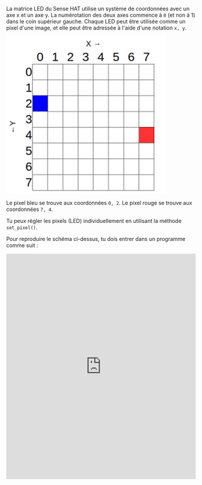 La matrice LED du Sense HAT utilise un système de coordonnées avec un axe x et un axe y. La numérotation des deux axes commence à `0` (et non à 1) dans le coin supérieur gauche. Chaque LED peut être utilisée comme un pixel d'une image, et elle peut être adressée à l'aide d'une notation `x, y`.

![Coordonnées](images/coordinates.png)

Le pixel bleu se trouve aux coordonnées `0, 2`. Le pixel rouge se trouve aux coordonnées `7, 4`.

Tu peux régler les pixels (LED) individuellement en utilisant la méthode `set_pixel()`.

Pour reproduire le schéma ci-dessus, tu dois entrer dans un programme comme suit :
<iframe src="https://trinket.io/embed/python/c57565feac" width="100%" height="600" frameborder="0" marginwidth="0" marginheight="0" allowfullscreen></iframe>
